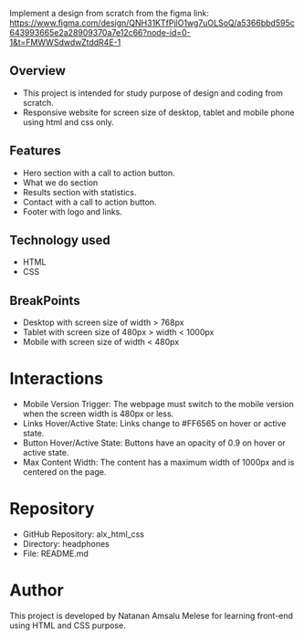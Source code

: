 Implement a design from scratch from the figma link: https://www.figma.com/design/QNH31KTfPjlO1wg7uOLSoQ/a5366bbd595c643993665e2a28909370a7e12c66?node-id=0-1&t=FMWWSdwdwZtddR4E-1

## Overview

- This project is intended for study purpose of design and coding from scratch.
- Responsive website for screen size of desktop, tablet and mobile phone using html and css only.

## Features

- Hero section with a call to action button.
- What we do section
- Results section with statistics.
- Contact with a call to action button.
- Footer with logo and links.

## Technology used

- HTML
- CSS

## BreakPoints

- Desktop with screen size of width > 768px
- Tablet with screen size of 480px > width < 1000px
- Mobile with screen size of width < 480px

# Interactions

- Mobile Version Trigger: The webpage must switch to the mobile version when the screen width is 480px or less.
- Links Hover/Active State: Links change to #FF6565 on hover or active state.
- Button Hover/Active State: Buttons have an opacity of 0.9 on hover or active state.
- Max Content Width: The content has a maximum width of 1000px and is centered on the page.

# Repository

- GitHub Repository: alx_html_css
- Directory: headphones
- File: README.md

# Author

This project is developed by Natanan Amsalu Melese for learning front-end using HTML and CSS purpose.
